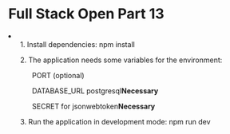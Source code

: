 <strong><h1>Full Stack Open Part 13</h1></strong>

<li>
<ul>1. Install dependencies: npm install</ul>
<ul>2. The application needs some variables for the environment: 
<ul>PORT <spam>(optional)</spam></ul>
<ul>DATABASE_URL postgresql<strong>Necessary</strong></ul>
<ul>SECRET for jsonwebtoken<strong>Necessary</strong></ul>
</ul>
<ul>3. Run the application in development mode: npm run dev</ul>
</li>